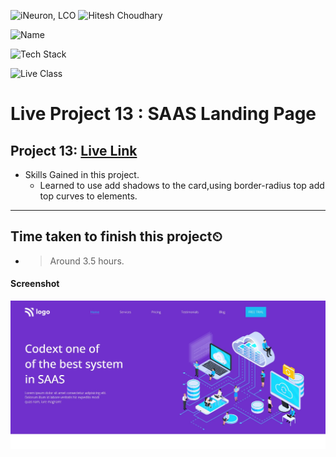 
![iNeuron, LCO](https://img.shields.io/badge/iNeuron-LCO-green)
![Hitesh Choudhary](https://img.shields.io/badge/Hitesh--Choudhary-Full--stack--JS--bootcamp-red)

![Name](https://img.shields.io/badge/Project%20Made%20by-Abhijeet%20Sharma-yellow)

![Tech Stack](https://img.shields.io/badge/Tech%20Stack-HTML%20%7C%20CSS-blue)

![Live Class](https://img.shields.io/badge/Live%20Project%2013-SAAS%20Landing%20Page-brightgreen)

# Live Project 13 : SAAS Landing Page


## Project 13: [Live Link]()

-   Skills Gained in this project.
    - Learned to use add shadows to the card,using border-radius top add top curves to elements.
        
---

## Time taken to finish this project⏲

- >Around 3.5 hours.

#### Screenshot

![Desktop](./screenshot/Project-13.png)
